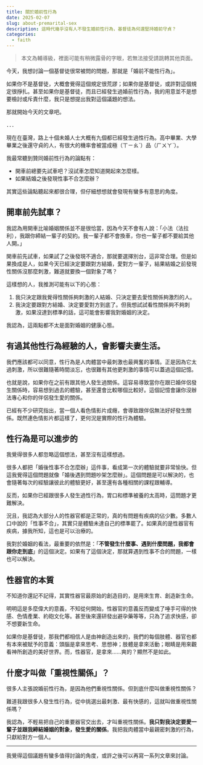 ```yaml
---
title: 關於婚前性行為
date: 2025-02-07
slug: about-premarital-sex
description: 這時代幾乎沒有人不發生婚前性行為，基督徒為何還堅持婚前守貞？
categories:
  - faith
---
```


> 本文為輔導級，裡面可能有稍微露骨的字眼，若無法接受請跳轉其他頁面。

今天，我想討論一個基督徒很常被問的問題，那就是「婚前不能性行為」。

如果你不是基督徒，大概會覺得這個規定很荒謬；如果你是基督徒，或許對這個規定很掙扎。甚至如果你是基督徒，而且已經發生過婚前性行為，我的用意並不是想要檢討或斥責什麼，我只是想提出我對這個議題的想法。

那就開始今天的文章吧。

．．．

現在在臺灣，路上十個未婚人士大概有九個都已經發生過性行為。高中畢業、大學畢業之後還守貞的人，有很大的機率會被當成極（ㄒㄧㄠˋ）品（ㄏㄨㄚˋ）。

我最常聽到贊同婚前性行為的論點有：

- 開車前總要先試車吧？沒試車怎麼知道開起來怎麼樣。
- 如果結婚之後發現性事不合怎麼辦？

其實這些論點聽起來都很合理，但仔細想想就會發現有蠻多有意思的角度。

## 開車前先試車？

我認為用開車比喻婚姻關係並不是很恰當，因為今天不會有人說：「小法（法拉利），我跟你締結一輩子的契約。我一輩子都不會換車，你也一輩子都不要給其他人開。」

開車前先試車，如果試了之後發現不適合，那就要選擇別台，這非常合理。但是如果換成是人，如果今天已經決定要跟對方結婚，愛對方一輩子，結果結婚之前發現性關係沒那麼刺激，難道就要換一個對象了嗎？

這樣想的人，我推測可能有以下的心態：

1. 我只決定跟我覺得性關係夠刺激的人結婚、只決定要去愛性關係夠激烈的人。
2. 我決定要跟對方結婚、決定要愛對方到底了。但我想試試看性關係夠不夠刺激，如果沒達到標準的話，這可能會影響我對婚姻的決定。

我認為，這兩點都不太是面對婚姻的健康心態。

## 有過其他性行為經驗的人，會影響夫妻生活。

我們應該都可以同意，性行為是人肉體當中最刺激也最興奮的事情。正是因為它太過刺激，所以很難隨著時間淡忘，也很難有其他更刺激的事情可以蓋過這個記憶。

也就是說，如果你在之前有跟其他人發生過關係。這容易導致當你在跟已婚伴侶發生關係時，容易想到過去的體驗，甚至還會比較哪個比較好。這個記憶會讓你沒辦法專心和你的伴侶發生愛的關係。

已經有不少研究指出，當一個人看色情影片成癮，會導致跟伴侶無法好好發生關係。既然連色情影片都這樣了，更何況是實際的性行為體驗。

## 性行為是可以進步的

我覺得很多人都忽略這個想法，甚至沒有這樣想過。

很多人都把「婚後性事不合怎麼辦」這件事，看成第一次的體驗就要非常愉快。但這我覺得這個問題就像「婚後遇到問題吵架怎麼辦」。這個問題是可以解決的，也會隨著每次的經驗讓彼此的體驗更好，甚至還有各種相關的課程跟輔導。

反而，如果你已經跟很多人發生過性行為，胃口和標準被養的太高時，這問題才更難解決。

況且，我認為大部分人的性器官都是正常的，真的有問題有疾病的佔少數。多數人口中說的「性事不合」，其實只是體驗未達自己的標準罷了。如果真的是性器官有疾病，據我所知，這也是可以治療的。

我對於婚姻的看法，最重要的依然是：「**不管發生什麼事、遇到什麼問題，我都會跟你走到底**」的這個決定。如果有了這個決定，那就算遇到性事不合的問題，一樣也可以解決。

## 性器官的本質

不知道你還記不記得，其實性器官最原始的創造目的，是用來生育、創造新生命。

明明這是多麼偉大的意義，不知從何開始，性器官的意義反而變成了唾手可得的快感、色情產業、約砲文化等。甚至後來還研發出避孕藥等等，只為了追求快感，卻不想要新生命。

如果你是基督徒，那我們都相信人是由神創造出來的，我們的每個肢體、器官也都有本來被賦予的意義：頭腦是拿來思考、思想神；肢體是拿來活動；眼睛是用來觀看神所創造的美好世界。而，性器官，是拿來......爽的？顯然不是如此。

## 什麼才叫做「重視性關係」？

很多人主張說婚前性行為，是因為他們重視性關係。但到底什麼叫做重視性關係？

難道我跟很多人發生性行為，從中挑選出最刺激、最有快感的，這就叫做重視性關係嗎？

我認為，不輕易把自己的重要器官交出去，才叫重視性關係。**我只對我決定要愛一輩子並跟我締結婚姻的對象，發生愛的關係**。我把我肉體當中最親密刺激的行為，只獻給對方一個人。

---

我覺得這個議題有蠻多值得討論的角度，或許之後可以再寫一系列文章來討論。
